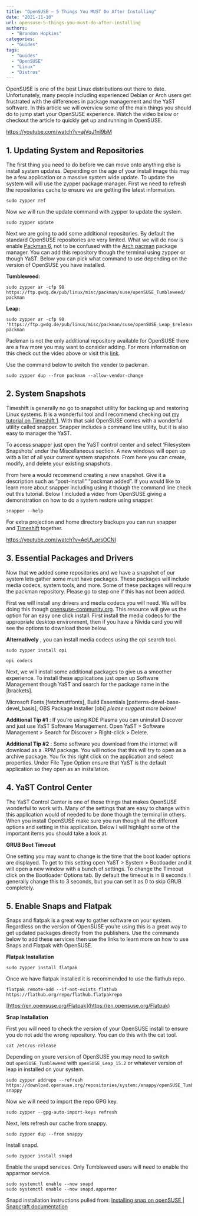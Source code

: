 ```yaml
---
title: "OpenSUSE – 5 Things You MUST Do After Installing"
date: "2021-11-10"
url: opensuse-5-things-you-must-do-after-installing
authors:
  - "Brandon Hopkins"
categories:
  - "Guides"
tags:
  - "Guides"
  - "OpenSUSE"
  - "Linux"
  - "Distros"
---
```


OpenSUSE is one of the best Linux distributions out there to date. Unfortunately, many people including experienced Debian or Arch users get frustrated with the differences in package management and the YaST software. In this article we will overview some of the main things you should do to jump start your OpenSUSE experience. Watch the video below or checkout the article to quickly get up and running in OpenSUSE.

https://youtube.com/watch?v=ajVqJ1nl9bM

## 1\. Updating System and Repositories

The first thing you need to do before we can move onto anything else is install system updates. Depending on the age of your install image this may be a few application or a massive system wide update. To update the system will will use the zypper package manager. First we need to refresh the repositories cache to ensure we are getting the latest information.

```
sudo zypper ref
```

Now we will run the update command with zypper to update the system.

```
sudo zypper update
```

Next we are going to add some additional repositories. By default the standard OpenSUSE repositories are very limited. What we will do now is enable [Packman 6](https://en.opensuse.org/Additional_package_repositories?ref=archive.techhut.tv), not to be confused with the [Arch pacman](https://wiki.archlinux.org/index.php/pacman?ref=archive.techhut.tv) package manager. You can add this repository though the terminal using zypper or though YaST. Below you can pick what command to use depending on the version of OpenSUSE you have installed.

**Tumbleweed:**

```
sudo zypper ar -cfp 90 https://ftp.gwdg.de/pub/linux/misc/packman/suse/openSUSE_Tumbleweed/ packman
```

**Leap:**

```
sudo zypper ar -cfp 90 'https://ftp.gwdg.de/pub/linux/misc/packman/suse/openSUSE_Leap_$releasever/' packman
```

Packman is not the only additional repository available for OpenSUSE there are a few more you may want to consider adding. For more information on this check out the video above or visit this [link](https://en.opensuse.org/Additional_package_repositories?ref=archive.techhut.tv).

Use the command below to switch the vender to packman.

```
sudo zypper dup --from packman --allow-vendor-change
```

## 2\. System Snapshots

Timeshift is generally no go to snapshot utility for backing up and restoring Linux systems. It is a wonderful tool and I recommend checking out [my tutorial on Timeshift 1](http://archive.techhut.tv/post/2020/09/backup-and-restore-linux-timeshift/). With that said OpenSUSE comes with a wonderful utility called snapper. Snapper includes a command line utility, but it is also easy to manager the YaST.

To access snapper just open the YaST control center and select ‘Filesystem Snapshots’ under the Miscellaneous section. A new windows will open up with a list of all your current system snapshots. From here you can create, modify, and delete your existing snapshots.

From here a would recommend creating a new snapshot. Give it a description such as “post-install” “packman added”. If you would like to learn more about snapper including using it though the command line check out this tutorial. Below I included a video from OpenSUSE giving a demonstration on how to do a system restore using snapper.

```
snapper --help
```

For extra projection and home directory backups you can run snapper and [Timeshift](http://archive.techhut.tv/post/2020/09/backup-and-restore-linux-timeshift/) together.

https://youtube.com/watch?v=AeU\_orsOCNI

## 3\. Essential Packages and Drivers

Now that we added some repositories and we have a snapshot of our system lets gather some must have packages. These packages will include media codecs, system tools, and more. Some of these packages will require the packman repository. Please go to step one if this has not been added.

First we will install any drivers and media codecs you will need. We will be doing this though [opensuse-community.org](https://www.opensuse-community.org/?ref=archive.techhut.tv). This resource will give us the option for an easy one click install. First install the media codecs for the appropriate desktop environment, then if you have a Nivida card you will see the options to download those below.

**Alternatively** , you can install media codecs using the opi search tool.

```
sudo zypper install opi
```

```
opi codecs
```

Next, we will install some additional packages to give us a smoother experience. To install these applications just open up Software Management though YaST and search for the package name in the \[brackets\].

Microsoft Fonts \[fetchmsttfonts\], Build Essentials \[patterns-devel-base-devel\_basis\], OBS Package Installer \[obi\] _please suggest more below!_

**Additional Tip #1** : If you’re using KDE Plasma you can uninstall Discover and just use YaST Software Management. Open YaST > Software Management > Search for Discover > Right-click > Delete.

**Additional Tip #2** : Some software you download from the internet will download as a .RPM package. You will notice that this will try to open as a archive package. You fix this right click on the application and select properties. Under File Type Option ensure that YaST is the default application so they open as an installation.

## 4\. YaST Control Center

The YaST Control Center is one of those things that makes OpenSUSE wonderful to work with. Many of the settings that are easy to change within this application would of needed to be done though the terminal in others. When you install OpenSUSE make sure you run though all the different options and setting in this application. Below I will highlight some of the important items you should take a look at.

**GRUB Boot Timeout**

One setting you may want to change is the time that the boot loader options are displayed. To get to this setting open YaST > System > Bootloader and it will open a new window with a bunch of settings. To change the Timeout click on the Bootloader Options tab. By default the timeout is in 8 seconds. I generally change this to 3 seconds, but you can set it as 0 to skip GRUB completely.

## 5\. Enable Snaps and Flatpak

Snaps and flatpak is a great way to gather software on your system. Regardless on the version of OpenSUSE you’re using this is a great way to get updated packages directly from the publishers. Use the commands below to add these services then use the links to learn more on how to use Snaps and Flatpak with OpenSUSE.

**Flatpak Installation**

```
sudo zypper install flatpak
```

Once we have flatpak installed it is recommended to use the flathub repo.

```
flatpak remote-add --if-not-exists flathub https://flathub.org/repo/flathub.flatpakrepo
```

[https://en.opensuse.org/Flatpak](https://en.opensuse.org/Flatpak)

**Snap Installation**

First you will need to check the version of your OpenSUSE install to ensure you do not add the wrong repository. You can do this with the cat tool.

```
cat /etc/os-release
```

Depending on youre version of OpenSUSE you may need to switch out `openSUSE_Tumbleweed` with `openSUSE_Leap_15.2` or whatever version of leap in installed on your system.

```
sudo zypper addrepo --refresh https://download.opensuse.org/repositories/system:/snappy/openSUSE_Tumbleweed snappy
```

Now we will need to import the repo GPG key.

```
sudo zypper --gpg-auto-import-keys refresh
```

Next, lets refresh our cache from snappy.

```
sudo zypper dup --from snappy
```

Install snapd.

```
sudo zypper install snapd
```

Enable the snapd services. Only Tumbleweed users will need to enable the apparmor service.

```
sudo systemctl enable --now snapd
sudo systemctl enable --now snapd.apparmor
```

Snapd installation instructions pulled from: [Installing snap on openSUSE | Snapcraft documentation](https://snapcraft.io/docs/installing-snap-on-opensuse?ref=archive.techhut.tv)
